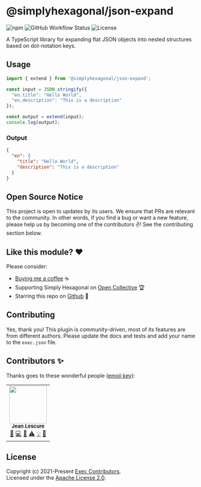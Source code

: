 # @simplyhexagonal/json-expand

![npm](https://img.shields.io/npm/v/@simplyhexagonal/json-expand)
![GitHub Workflow Status](https://img.shields.io/github/actions/workflow/status/simplyhexagonal/json-expand/.github/workflows/main.yml?branch=main)
![License](https://img.shields.io/npm/l/@simplyhexagonal/json-expand?r=f4nJUd)

A TypeScript library for expanding flat JSON objects into nested structures based on dot-notation keys.

## Usage

```typescript
import { extend } from '@simplyhexagonal/json-expand';

const input = JSON.stringify({
  "en.title": "Hello World",
  "en.description": "This is a description"
});

const output = extend(input);
console.log(output);
```

### Output

```json
{
  "en": {
    "title": "Hello World",
    "description": "This is a description"
  }
}
```

## Open Source Notice

This project is open to updates by its users. We ensure that PRs are relevant to the community. In other words, if you find a bug or want a new feature, please help us by becoming one of the contributors ✌️! See the contributing section below.

## Like this module? ❤

Please consider:

- [Buying me a coffee](https://www.buymeacoffee.com/jeanlescure) ☕
- Supporting Simply Hexagonal on [Open Collective](https://opencollective.com/simplyhexagonal) 🏆
- Starring this repo on [Github](https://github.com/simplyhexagonal/exec) 🌟

## Contributing

Yes, thank you! This plugin is community-driven, most of its features are from different authors.
Please update the docs and tests and add your name to the `exec.json` file.

## Contributors ✨

Thanks goes to these wonderful people ([emoji key](https://allcontributors.org/docs/en/emoji-key)):

<!-- ALL-CONTRIBUTORS-LIST:START - Do not remove or modify this section -->
<!-- prettier-ignore-start -->
<!-- markdownlint-disable -->
<table>
  <tr>
    <td align="center"><a href="https://jeanlescure.cr"><img src="https://avatars2.githubusercontent.com/u/3330339?v=4" width="100px;" alt=""/><br /><sub><b>Jean Lescure</b></sub></a><br /><a href="#maintenance-jeanlescure" title="Maintenance">🚧</a> <a href="https://github.com/simplyhexagonal/exec/commits?author=jeanlescure" title="Code">💻</a> <a href="#userTesting-jeanlescure" title="User Testing">📓</a> <a href="https://github.com/simplyhexagonal/exec/commits?author=jeanlescure" title="Tests">⚠️</a> <a href="#example-jeanlescure" title="Examples">💡</a> <a href="https://github.com/simplyhexagonal/exec/commits?author=jeanlescure" title="Documentation">📖</a></td>
</table>

<!-- markdownlint-enable -->
<!-- prettier-ignore-end -->
<!-- ALL-CONTRIBUTORS-LIST:END -->
## License

Copyright (c) 2021-Present [Exec Contributors](https://github.com/simplyhexagonal/exec/#contributors-).<br/>
Licensed under the [Apache License 2.0](https://www.apache.org/licenses/LICENSE-2.0).
